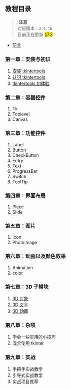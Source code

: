 教程目录
-------

> ℹ️**注意**  
> 对应版本：`2.6.16`  
> 目前正在更新 <mark>§7.3</mark>

* [前言](0-1.md)

### 第一章：安装与初识

1. [安装 tkintertools](1-1.md)
2. [认识 tkintertools](1-2.md)
3. [tkintertools 初体验](1-3.md)

### 第二章：容器控件

1. Tk
2. Toplevel
3. Canvas

### 第三章：功能控件

1. Label
2. Button
3. CheckButton
4. Entry
5. Text
6. ProgressBar
7. Switch
8. ToolTip

### 第四章：界面布局

1. Place
2. Slide

### 第五章：图片

1. Icon
2. PhotoImage

### 第六章：动画以及颜色效果

1. Animation
2. color

### 第七章：3D 子模块

1. [3D 对象](7-1.md)
2. [3D 文本](7-2.md)
3. [3D 动画](7-3.md)

### 第八章：杂项

1. 学会一些实用的小技巧
2. 混合使用 tkinter

### 第九章：实战

1. 手把手实战教学
2. 引导式实战教学
3. 实战项目推荐
